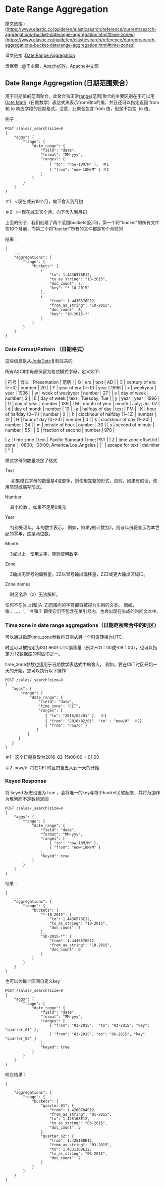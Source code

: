 # Date Range Aggregation

原文链接 : [https://www.elastic.co/guide/en/elasticsearch/reference/current/search-aggregations-bucket-daterange-aggregation.html#time-zones](https://www.elastic.co/guide/en/elasticsearch/reference/current/search-aggregations-bucket-daterange-aggregation.html#time-zones)

译文链接 :[Date Range Aggregation](/display/Elasticsearch/Date+Range+Aggregation)

贡献者 : @于永超，[ApacheCN](/display/~apachecn)，[Apache中文网](/display/~apachechina)

## Date Range Aggregation (日期范围聚合）

用于日期值的范围聚合。此聚合和正常[range](https://www.elastic.co/guide/en/elasticsearch/reference/current/search-aggregations-bucket-range-aggregation.html)(范围)聚合的主要区别在于可以用[Date Math](https://www.elastic.co/guide/en/elasticsearch/reference/current/common-options.html#date-math)（日期数学）表达式来表示from和to的值，并且还可以指定返回 from 和 to 响应字段的日期格式。注意，此聚合包含 from 值，但是不包含  to 值。

例子：

```
POST /sales/_search?size=0
{
    "aggs": {
        "range": {
            "date_range": {
                "field": "date",
                "format": "MM-yyy",
                "ranges": [
                    { "to": "now-10M/M" },  ＃1
                    { "from": "now-10M/M" } ＃2
                ]
            }
        }
    }
}
```

＃1   &lt;现在减去10个月，向下舍入到月初

＃2   &gt;=现在减去10个月，向下舍入到月初

上面的例子，我们创建了两个范围buckets(区间)，第一个将“bucket”的所有文件在10个月前，而第二个将“bucket”所有的文件都是10个月前的

结果：

```
{
    ...
    "aggregations": {
        "range": {
            "buckets": [
                {
                    "to": 1.4436576E12,
                    "to_as_string": "10-2015",
                    "doc_count": 7,
                    "key": "*-10-2015"
                },
                {
                    "from": 1.4436576E12,
                    "from_as_string": "10-2015",
                    "doc_count": 0,
                    "key": "10-2015-*"
                }
            ]
        }
    }
}
```

### Date Format/Pattern （日期格式）

这些信息是从[JodaDate](http://www.joda.org/joda-time/apidocs/org/joda/time/format/DateTimeFormat.html)复制过来的

所有ASCII字母都保留为格式模式字母，定义如下:

| 符号 | 含义 | Presentation | 范例 |
| G | era | text | AD |
| C | century of era (&gt;=0) | number | 20 |
| Y | year of era (&gt;=0) | year | 1996 |
| x | weekyear | year | 1996 |
| w | week of weekyear | number | 27 |
| e | day of week | number | 2 |
| E | day of week | text | Tuesday; Tue |
| y | year | year | 1996 |
| D | day of year | number | 189 |
| M | month of year | month | July; Jul; 07 |
| d | day of month | number | 10 |
| a | halfday of day | text | PM |
| K | hour of halfday (0~11) | number | 0 |
| h | clockhour of halfday (1~12) | number | 12 |
| H | hour of day (0~23) | number | 0 |
| k | clockhour of day (1~24) | number | 24 |
| m | minute of hour | number | 30 |
| s | second of minute | number | 55 |
| S | fraction of second | number | 978 |

| z | time zone | text | Pacific Standard Time; PST |
| Z | time zone offset/id | zone | -0800; -08:00; America/Los_Angeles |
| ' | escape for text | delimiter | '' |

模式字母的数量决定了格式

Text

     如果模式字母的数量是4或更多，则使用完整的形式，否则，如果有的话，使用简短或缩写形式。

Number

    最小位数 ，如果不足用0填充

Year

    特别处理年，年的数字表示。 例如，如果y的计数为2，则该年份将显示为本世纪的零年，这是两位数。

Month

    3或以上，使用文字，否则使用数字

Zone

    Z输出无冒号的偏移量，ZZ以冒号输出偏移量，ZZZ或更大输出区域ID。

Zone names

    时区名称（z）无法解析。

任何不在[a..z]和[A..Z]范围内的字符都将被视为引用的文本。 例如，像：，。，'，'＃和？ 即使它们不包含在单引号内，也会出现在生成的时间文本中。

### Time zone in date range aggregations（日期范围聚合中的时区）

可以通过指定time_zone参数将日期从另一个时区转换为UTC。

时区可以被指定为ISO 8601 UTC偏移量（例如+01：00或-08：00），也可以指定为TZ数据库的时区ID之一。

time_zone参数也适用于日期数学表达式中的舍入。 例如，要在CET时区开始一天的开始，您可以执行以下操作：

```
POST /sales/_search?size=0
{
   "aggs": {
       "range": {
           "date_range": {
               "field": "date",
               "time_zone": "CET",
               "ranges": [
                  { "to": "2016/02/01" },  ＃1
                  { "from": "2016/02/01", "to" : "now/d"  ＃2},
                  { "from": "now/d" }
              ]
          }
      }
   }
}
```

＃1   这个日期将改为2016-02-15t00:00 + 01:00

＃2  now/d  将在CET时区四舍五入到一天的开始

### Keyed Response

将 keyed 标志设置为 true ，会将唯一的key与每个bucket关联起来，并将范围作为散列而不是数组返回

```
POST /sales/_search?size=0
{
    "aggs": {
        "range": {
            "date_range": {
                "field": "date",
                "format": "MM-yyy",
                "ranges": [
                    { "to": "now-10M/M" },
                    { "from": "now-10M/M" }
                ],
                "keyed": true
            }
        }
    }
}
```

结果：

```
{
    ...
    "aggregations": {
        "range": {
            "buckets": {
                "*-10-2015": {
                    "to": 1.4436576E12,
                    "to_as_string": "10-2015",
                    "doc_count": 7
                },
                "10-2015-*": {
                    "from": 1.4436576E12,
                    "from_as_string": "10-2015",
                    "doc_count": 0
                }
            }
        }
    }
}
```

也可以为每个区间自定义key

```
POST /sales/_search?size=0
{
    "aggs": {
        "range": {
            "date_range": {
                "field": "date",
                "format": "MM-yyy",
                "ranges": [
                    { "from": "01-2015",  "to": "03-2015", "key": "quarter_01" },
                    { "from": "03-2015", "to": "06-2015", "key": "quarter_02" }
                ],
                "keyed": true
            }
        }
    }
}
```

响应结果：

```
{
    ...
    "aggregations": {
        "range": {
            "buckets": {
                "quarter_01": {
                    "from": 1.4200704E12,
                    "from_as_string": "01-2015",
                    "to": 1.425168E12,
                    "to_as_string": "03-2015",
                    "doc_count": 5
                },
                "quarter_02": {
                    "from": 1.425168E12,
                    "from_as_string": "03-2015",
                    "to": 1.4331168E12,
                    "to_as_string": "06-2015",
                    "doc_count": 2
                }
            }
        }
    }
}
```